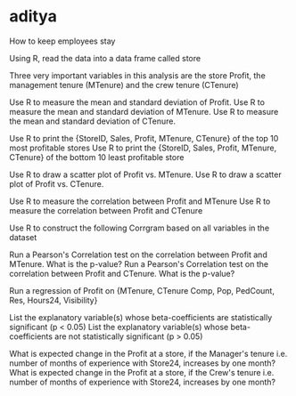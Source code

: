 # aditya  
How to keep employees stay 

Using R, read the data into a data frame called store

Three very important variables in this analysis are the store Profit, the management tenure (MTenure) and the crew tenure (CTenure) 
 
Use R to measure the mean and standard deviation of Profit.
Use R to measure the mean and standard deviation of MTenure.
Use R to measure the mean and standard deviation of CTenure.

Use R to print the {StoreID, Sales, Profit, MTenure, CTenure} of the top 10 most profitable stores
Use R to print the {StoreID, Sales, Profit, MTenure, CTenure} of the bottom 10 least profitable store

Use R to draw a scatter plot of Profit vs. MTenure.
Use R to draw a scatter plot of Profit vs. CTenure.
 

Use R to measure the correlation between Profit and MTenure
Use R to measure the correlation between Profit and CTenure
 

Use R to construct the following Corrgram based on all variables in the dataset

Run a Pearson's Correlation test on the correlation between Profit and MTenure. What is the p-value?
Run a Pearson's Correlation test on the correlation between Profit and CTenure. What is the p-value?

Run a regression of Profit on {MTenure, CTenure Comp, Pop, PedCount, Res, Hours24, Visibility}

List the explanatory variable(s) whose beta-coefficients are statistically significant (p < 0.05)
List the explanatory variable(s) whose beta-coefficients are not statistically significant (p > 0.05)


What is expected change in the Profit at a store, if the Manager's tenure i.e. number of months of experience with Store24, increases by one month?
What is expected change in the Profit at a store, if the Crew's tenure i.e. number of months of experience with Store24, increases by one month?
